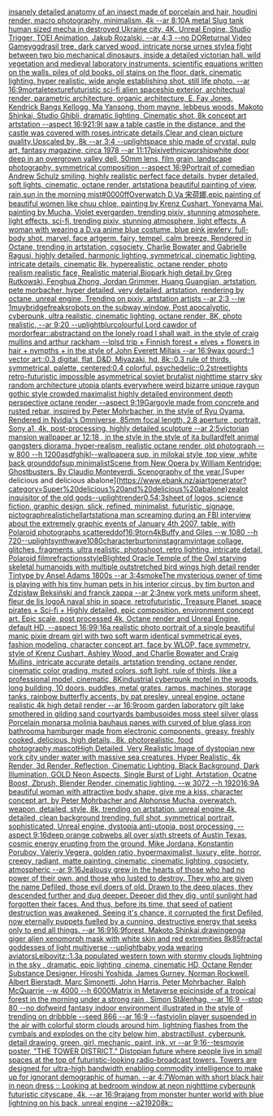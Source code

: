 [insanely detailed  anatomy  of an insect  made of  porcelain and hair, houdini render, macro photography,  minimalism, 4k --ar 8:10](https://www.ebank.nz/aiartgenerator?category=insanely%20detailed%20%20anatomy%20%20of%20an%20insect%20%20made%20of%20%20porcelain%20and%20hair%2C%20houdini%20render%2C%20macro%20photography%2C%20%20minimalism%2C%204k%20--ar%208%3A10)[A metal Slug tank human sized mecha in destroyed Ukraine city, 4K, Unreal Engine, Studio Trigger, TOEI Animation, Jakub Rozalski, --ar 4:3 --no DO](https://www.ebank.nz/aiartgenerator?category=A%20metal%20Slug%20tank%20human%20sized%20mecha%20in%20destroyed%20Ukraine%20city%2C%204K%2C%20Unreal%20Engine%2C%20Studio%20Trigger%2C%20TOEI%20Animation%2C%20Jakub%20Rozalski%2C%20--ar%204%3A3%20--no%20DO)[Returnal Video Game](https://www.ebank.nz/aiartgenerator?category=Returnal%20Video%20Game)[yggdrasil tree, dark carved wood, intricate norse urnes style](https://www.ebank.nz/aiartgenerator?category=yggdrasil%20tree%2C%20dark%20carved%20wood%2C%20intricate%20norse%20urnes%20style)[a fight between two bio mechanical dinosaurs, inside a detailed victorian hall. wild vegetation and medieval laboratory instruments. scientific equations written on the walls. piles of old books. oil stains on the floor. dark. cinematic lighting. hyper realistic. wide angle establishing shot. still life photo. --ar 16:9](https://www.ebank.nz/aiartgenerator?category=a%20fight%20between%20two%20bio%20mechanical%20dinosaurs%2C%20inside%20a%20detailed%20victorian%20hall.%20wild%20vegetation%20and%20medieval%20laboratory%20instruments.%20scientific%20equations%20written%20on%20the%20walls.%20piles%20of%20old%20books.%20oil%20stains%20on%20the%20floor.%20dark.%20cinematic%20lighting.%20hyper%20realistic.%20wide%20angle%20establishing%20shot.%20still%20life%20photo.%20--ar%2016%3A9)[mortale](https://www.ebank.nz/aiartgenerator?category=mortale)[texture](https://www.ebank.nz/aiartgenerator?category=texture)[futuristic sci-fi alien spaceship exterior, architectual render, parametric architecture, organic architecture, E. Fay Jones, Kendrick Bangs Kellogg, Ma Yansong, thom mayne, lebbeus woods, Makoto Shinkai, Studio Ghibli, dramatic lighting, Cinematic shot, 8k concept art artstation --aspect 16:9](https://www.ebank.nz/aiartgenerator?category=futuristic%20sci-fi%20alien%20spaceship%20exterior%2C%20architectual%20render%2C%20parametric%20architecture%2C%20organic%20architecture%2C%20E.%20Fay%20Jones%2C%20Kendrick%20Bangs%20Kellogg%2C%20Ma%20Yansong%2C%20thom%20mayne%2C%20lebbeus%20woods%2C%20Makoto%20Shinkai%2C%20Studio%20Ghibli%2C%20dramatic%20lighting%2C%20Cinematic%20shot%2C%208k%20concept%20art%20artstation%20--aspect%2016%3A9)[21:9](https://www.ebank.nz/aiartgenerator?category=21%3A9)[I saw a table castle in the distance, and the castle was covered with roses.intricate details,Clear and clean picture quality,Upscaled by ,8k --ar 3:4 --uplight](https://www.ebank.nz/aiartgenerator?category=I%20saw%20a%20table%20castle%20in%20the%20distance%2C%20and%20the%20castle%20was%20covered%20with%20roses.intricate%20details%2CClear%20and%20clean%20picture%20quality%2CUpscaled%20by%20%2C8k%20--ar%203%3A4%20--uplight)[space ship made of crystal, pulp art, fantasy magazine, circa 1978 --ar 11:17](https://www.ebank.nz/aiartgenerator?category=space%20ship%20made%20of%20crystal%2C%20pulp%20art%2C%20fantasy%20magazine%2C%20circa%201978%20--ar%2011%3A17)[pixiv](https://www.ebank.nz/aiartgenerator?category=pixiv)[ethnic](https://www.ebank.nz/aiartgenerator?category=ethnic)[worship](https://www.ebank.nz/aiartgenerator?category=worship)[white door deep in an overgrown valley dell, 50mm lens, film grain, landscape photography, symmetrical composition --aspect 16:9](https://www.ebank.nz/aiartgenerator?category=white%20door%20deep%20in%20an%20overgrown%20valley%20dell%2C%2050mm%20lens%2C%20film%20grain%2C%20landscape%20photography%2C%20symmetrical%20composition%20--aspect%2016%3A9)[Portrait of comedian Andrew Schulz smiling, highly realistic perfect face details, hyper detailed, soft lights, cinematic, octane render, artstation](https://www.ebank.nz/aiartgenerator?category=Portrait%20of%20comedian%20Andrew%20Schulz%20smiling%2C%20highly%20realistic%20perfect%20face%20details%2C%20hyper%20detailed%2C%20soft%20lights%2C%20cinematic%2C%20octane%20render%2C%20artstation)[a beautiful painting of view, rain,sun,in the morning mist](https://www.ebank.nz/aiartgenerator?category=a%20beautiful%20painting%20of%20view%2C%20rain%2Csun%2Cin%20the%20morning%20mist)[#0000ff](https://www.ebank.nz/aiartgenerator?category=%230000ff)[Overwatch D.Va 宋荷娜,epic painting of beautiful women like chuu chloe, painting by Krenz Cushart, Yoneyama Mai, painting by Mucha, Violet evergarden, trending pixiv, stunning atmosphere, light effects, sci-fi,  trending pixiv, stunning atmosphere, light effects, A woman with wearing a D.va  anime blue costume,  blue pink jewlery, full-body shot, marvel, face artgerm, fairy, tempel, calm breeze, Rendered in Octane, trending in artstation, cgsociety, Charlie Bowater and Gabrielle Ragusi, highly detailed, harmonic lighting, symmetrical, cinematic lighting, intricate details, cinematic 8k, hyperealistic, octane render, photo realism,realistic face, Realistic material,Biopark,high detail,by Greg Rutkowski, Fenghua Zhong, Jordan Grimmer, Huang Guangjian, artstation, pete morbacher, hyper detailed, very detailed, artstation, rendering by octane, unreal engine, Trending on pixiv, artstation artists --ar 2:3 --iw 1](https://www.ebank.nz/aiartgenerator?category=Overwatch%20D.Va%20%E5%AE%8B%E8%8D%B7%E5%A8%9C%2Cepic%20painting%20of%20beautiful%20women%20like%20chuu%20chloe%2C%20painting%20by%20Krenz%20Cushart%2C%20Yoneyama%20Mai%2C%20painting%20by%20Mucha%2C%20Violet%20evergarden%2C%20trending%20pixiv%2C%20stunning%20atmosphere%2C%20light%20effects%2C%20sci-fi%2C%20%20trending%20pixiv%2C%20stunning%20atmosphere%2C%20light%20effects%2C%20A%20woman%20with%20wearing%20a%20D.va%20%20anime%20blue%20costume%2C%20%20blue%20pink%20jewlery%2C%20full-body%20shot%2C%20marvel%2C%20face%20artgerm%2C%20fairy%2C%20tempel%2C%20calm%20breeze%2C%20Rendered%20in%20Octane%2C%20trending%20in%20artstation%2C%20cgsociety%2C%20Charlie%20Bowater%20and%20Gabrielle%20Ragusi%2C%20highly%20detailed%2C%20harmonic%20lighting%2C%20symmetrical%2C%20cinematic%20lighting%2C%20intricate%20details%2C%20cinematic%208k%2C%20hyperealistic%2C%20octane%20render%2C%20photo%20realism%2Crealistic%20face%2C%20Realistic%20material%2CBiopark%2Chigh%20detail%2Cby%20Greg%20Rutkowski%2C%20Fenghua%20Zhong%2C%20Jordan%20Grimmer%2C%20Huang%20Guangjian%2C%20artstation%2C%20pete%20morbacher%2C%20hyper%20detailed%2C%20very%20detailed%2C%20artstation%2C%20rendering%20by%20octane%2C%20unreal%20engine%2C%20Trending%20on%20pixiv%2C%20artstation%20artists%20--ar%202%3A3%20--iw%201)[muybridge](https://www.ebank.nz/aiartgenerator?category=muybridge)[freaks](https://www.ebank.nz/aiartgenerator?category=freaks)[robots on the subway window, Post apocalyptic, cyberpunk, ultra realistic, cinematic lighting, octane render, 8K, photo realistic, --ar 9:20 --uplight](https://www.ebank.nz/aiartgenerator?category=robots%20on%20the%20subway%20window%2C%20Post%20apocalyptic%2C%20cyberpunk%2C%20ultra%20realistic%2C%20cinematic%20lighting%2C%20octane%20render%2C%208K%2C%20photo%20realistic%2C%20--ar%209%3A20%20--uplight)[blur](https://www.ebank.nz/aiartgenerator?category=blur)[colourful,](https://www.ebank.nz/aiartgenerator?category=colourful%2C)[Lord cawdor of mordor](https://www.ebank.nz/aiartgenerator?category=Lord%20cawdor%20of%20mordor)[fear::abstract](https://www.ebank.nz/aiartgenerator?category=fear%3A%3Aabstract)[and on the lonely road I shall wait, in the style of craig mullins and arthur rackham --lp](https://www.ebank.nz/aiartgenerator?category=and%20on%20the%20lonely%20road%20I%20shall%20wait%2C%20in%20the%20style%20of%20craig%20mullins%20and%20arthur%20rackham%20--lp)[lsd trip + Finnish forest + elves + flowers in hair + nympths + in the style of John Everett Millais --ar 16:9](https://www.ebank.nz/aiartgenerator?category=lsd%20trip%20%2B%20Finnish%20forest%20%2B%20elves%20%2B%20flowers%20in%20hair%20%2B%20nympths%20%2B%20in%20the%20style%20of%20John%20Everett%20Millais%20--ar%2016%3A9)[wax gourd::1 vector art::0.3 digital, flat, D&D, Miyazaki, hd, 8k::0.3 rule of thirds, symmetrical, palette, centered:0.4 colorful, psychedelic::0.2](https://www.ebank.nz/aiartgenerator?category=wax%20gourd%3A%3A1%20vector%20art%3A%3A0.3%20digital%2C%20flat%2C%20D%26D%2C%20Miyazaki%2C%20hd%2C%208k%3A%3A0.3%20rule%20of%20thirds%2C%20symmetrical%2C%20palette%2C%20centered%3A0.4%20colorful%2C%20psychedelic%3A%3A0.2)[streetlights retro-futuristic impossible asymmetrical soviet brutalist nighttime starry sky random architecture utopia plants everywhere weird bizarre unique raygun gothic style crowded maximalist highly detailed environment depth perspective octane render --aspect 9:19](https://www.ebank.nz/aiartgenerator?category=streetlights%20retro-futuristic%20impossible%20asymmetrical%20soviet%20brutalist%20nighttime%20starry%20sky%20random%20architecture%20utopia%20plants%20everywhere%20weird%20bizarre%20unique%20raygun%20gothic%20style%20crowded%20maximalist%20highly%20detailed%20environment%20depth%20perspective%20octane%20render%20--aspect%209%3A19)[Gargoyle made from concrete and rusted rebar, inspired by Peter Mohrbacher, in the style of Ryu Oyama, Rendered in Nvidia's Omniverse, 85mm focal length, 2.8 aperture , portrait, Sony a1, 4k, post-processing, highly detailed sculpture --ar 2:5](https://www.ebank.nz/aiartgenerator?category=Gargoyle%20made%20from%20concrete%20and%20rusted%20rebar%2C%20inspired%20by%20Peter%20Mohrbacher%2C%20in%20the%20style%20of%20Ryu%20Oyama%2C%20Rendered%20in%20Nvidia%27s%20Omniverse%2C%2085mm%20focal%20length%2C%202.8%20aperture%20%2C%20portrait%2C%20Sony%20a1%2C%204k%2C%20post-processing%2C%20highly%20detailed%20sculpture%20--ar%202%3A5)[victorian mansion wallpaper ar 12:18 , in the style in the style of ita bullard](https://www.ebank.nz/aiartgenerator?category=victorian%20mansion%20wallpaper%20ar%2012%3A18%20%2C%20in%20the%20style%20in%20the%20style%20of%20ita%20bullard)[felt animal gangsters diorama, hyper-realism, realistic octane render, old photograph --w 800 --h 1200](https://www.ebank.nz/aiartgenerator?category=felt%20animal%20gangsters%20diorama%2C%20hyper-realism%2C%20realistic%20octane%20render%2C%20old%20photograph%20--w%20800%20--h%201200)[asdfghjkl](https://www.ebank.nz/aiartgenerator?category=asdfghjkl)[--wallpaper](https://www.ebank.nz/aiartgenerator?category=--wallpaper)[a sup, in milokai style ,top view ,white back ground](https://www.ebank.nz/aiartgenerator?category=a%20sup%2C%20in%20milokai%20style%20%2Ctop%20view%20%2Cwhite%20back%20ground)[dof](https://www.ebank.nz/aiartgenerator?category=dof)[sup,minimalist](https://www.ebank.nz/aiartgenerator?category=sup%2Cminimalist)[Scene from New Opera by William Kentridge: Ghostbusters. By Claudio Monteverdi. Scenography of the year.](https://www.ebank.nz/aiartgenerator?category=Scene%20from%20New%20Opera%20by%20William%20Kentridge%3A%20Ghostbusters.%20By%20Claudio%20Monteverdi.%20Scenography%20of%20the%20year.)[Super delicious and delicious abalone](https://www.ebank.nz/aiartgenerator?category=Super%20delicious%20and%20delicious%20abalone)[zealot inquisitor of the old gods](https://www.ebank.nz/aiartgenerator?category=zealot%20inquisitor%20of%20the%20old%20gods)[--uplight](https://www.ebank.nz/aiartgenerator?category=--uplight)[render](https://www.ebank.nz/aiartgenerator?category=render)[0.5](https://www.ebank.nz/aiartgenerator?category=0.5)[4:3](https://www.ebank.nz/aiartgenerator?category=4%3A3)[sheet of logos, science fiction, graphic design, slick, refined, minimalist, futuristic, signage, pictograph](https://www.ebank.nz/aiartgenerator?category=sheet%20of%20logos%2C%20science%20fiction%2C%20graphic%20design%2C%20slick%2C%20refined%2C%20minimalist%2C%20futuristic%2C%20signage%2C%20pictograph)[realistic](https://www.ebank.nz/aiartgenerator?category=realistic)[hell](https://www.ebank.nz/aiartgenerator?category=hell)[artstation](https://www.ebank.nz/aiartgenerator?category=artstation)[a man screaming during an FBI interview about the extremely graphic events of January 4th 2007, table, with Polaroid photographs scattered](https://www.ebank.nz/aiartgenerator?category=a%20man%20screaming%20during%20an%20FBI%20interview%20about%20the%20extremely%20graphic%20events%20of%20January%204th%202007%2C%20table%2C%20with%20Polaroid%20photographs%20scattered)[dof](https://www.ebank.nz/aiartgenerator?category=dof)[16:9](https://www.ebank.nz/aiartgenerator?category=16%3A9)[torn](https://www.ebank.nz/aiartgenerator?category=torn)[4k](https://www.ebank.nz/aiartgenerator?category=4k)[Buffy and Giles --w 1080 --h 720](https://www.ebank.nz/aiartgenerator?category=Buffy%20and%20Giles%20--w%201080%20--h%20720)[--uplight](https://www.ebank.nz/aiartgenerator?category=--uplight)[synthwave](https://www.ebank.nz/aiartgenerator?category=synthwave)[1080](https://www.ebank.nz/aiartgenerator?category=1080)[character](https://www.ebank.nz/aiartgenerator?category=character)[burton](https://www.ebank.nz/aiartgenerator?category=burton)[instagram](https://www.ebank.nz/aiartgenerator?category=instagram)[vintage collage, glitches, fragments, ultra realistic, photoshoot, retro lighting, intricate detail, Polaroid film](https://www.ebank.nz/aiartgenerator?category=vintage%20collage%2C%20glitches%2C%20fragments%2C%20ultra%20realistic%2C%20photoshoot%2C%20retro%20lighting%2C%20intricate%20detail%2C%20Polaroid%20film)[refractions](https://www.ebank.nz/aiartgenerator?category=refractions)[style](https://www.ebank.nz/aiartgenerator?category=style)[Blighted Oracle Temple of the Owl starving skeletal humanoids with multiple outstretched bird wings high detail render Tintype by Ansel Adams 1800s --ar 3:4](https://www.ebank.nz/aiartgenerator?category=Blighted%20Oracle%20Temple%20of%20the%20Owl%20starving%20skeletal%20humanoids%20with%20multiple%20outstretched%20bird%20wings%20high%20detail%20render%20Tintype%20by%20Ansel%20Adams%201800s%20--ar%203%3A4)[smoke](https://www.ebank.nz/aiartgenerator?category=smoke)[The mysterious owner of time is playing with his tiny human pets in his interior circus, by tim burton and Zdzisław Beksiński and franck zappa --ar 2:3](https://www.ebank.nz/aiartgenerator?category=The%20mysterious%20owner%20of%20time%20is%20playing%20with%20his%20tiny%20human%20pets%20in%20his%20interior%20circus%2C%20by%20tim%20burton%20and%20Zdzis%C5%82aw%20Beksi%C5%84ski%20and%20franck%20zappa%20--ar%202%3A3)[new york mets uniform sheet, fleur de lis logo](https://www.ebank.nz/aiartgenerator?category=new%20york%20mets%20uniform%20sheet%2C%20fleur%20de%20lis%20logo)[A naval ship in space, retrofuturistic, Treasure Planet, space pirates + Sci-fi + Highly detailed, epic composition. environment concept art. Epic scale, post processed 4k, Octane render and Unreal Engine, default HD, --aspect 16:9](https://www.ebank.nz/aiartgenerator?category=A%20naval%20ship%20in%20space%2C%20retrofuturistic%2C%20Treasure%20Planet%2C%20space%20pirates%20%2B%20Sci-fi%20%2B%20Highly%20detailed%2C%20epic%20composition.%20environment%20concept%20art.%20Epic%20scale%2C%20post%20processed%204k%2C%20Octane%20render%20and%20Unreal%20Engine%2C%20default%20HD%2C%20--aspect%2016%3A9)[9:16](https://www.ebank.nz/aiartgenerator?category=9%3A16)[a realistic photo portrait of a single beautiful manic pixie dream girl with two soft warm identical symmetrical eyes, fashion modeling, character concept art, face by WLOP, face symmetry, style of Krenz Cushart, Ashley Wood, and Charlie Bowater and Craig Mullins, intricate accurate details, artstation trending, octane render, cinematic color grading, muted colors, soft light, rule of thirds, like a professional model, cinematic, 8K](https://www.ebank.nz/aiartgenerator?category=a%20realistic%20photo%20portrait%20of%20a%20single%20beautiful%20manic%20pixie%20dream%20girl%20with%20two%20soft%20warm%20identical%20symmetrical%20eyes%2C%20fashion%20modeling%2C%20character%20concept%20art%2C%20face%20by%20WLOP%2C%20face%20symmetry%2C%20style%20of%20Krenz%20Cushart%2C%20Ashley%20Wood%2C%20and%20Charlie%20Bowater%20and%20Craig%20Mullins%2C%20intricate%20accurate%20details%2C%20artstation%20trending%2C%20octane%20render%2C%20cinematic%20color%20grading%2C%20muted%20colors%2C%20soft%20light%2C%20rule%20of%20thirds%2C%20like%20a%20professional%20model%2C%20cinematic%2C%208K)[industrial cyberpunk motel in the woods,  long building, 10 doors, puddles, metal grates, ramps, machines, storage tanks, rainbow butterfly accents, by pat presley, unreal engine, octane realistic 4k high detail render --ar 16:9](https://www.ebank.nz/aiartgenerator?category=industrial%20cyberpunk%20motel%20in%20the%20woods%2C%20%20long%20building%2C%2010%20doors%2C%20puddles%2C%20metal%20grates%2C%20ramps%2C%20machines%2C%20storage%20tanks%2C%20rainbow%20butterfly%20accents%2C%20by%20pat%20presley%2C%20unreal%20engine%2C%20octane%20realistic%204k%20high%20detail%20render%20--ar%2016%3A9)[room garden laboratory  gilt lake  smothered in gilding sand courtyards bambusoides moss steel silver glass  Porcelain monarsa molinia bauhaus panes with curved of blue glass iron bathroom](https://www.ebank.nz/aiartgenerator?category=room%20garden%20laboratory%20%20gilt%20lake%20%20smothered%20in%20gilding%20sand%20courtyards%20bambusoides%20moss%20steel%20silver%20glass%20%20Porcelain%20monarsa%20molinia%20bauhaus%20panes%20with%20curved%20of%20blue%20glass%20iron%20bathroom)[a hamburger made from electronic components, greasy, freshly cooked, delicious, high details,, 8k, photorealistic, food photography,](https://www.ebank.nz/aiartgenerator?category=a%20hamburger%20made%20from%20electronic%20components%2C%20greasy%2C%20freshly%20cooked%2C%20delicious%2C%20high%20details%2C%2C%208k%2C%20photorealistic%2C%20food%20photography%2C)[mascot](https://www.ebank.nz/aiartgenerator?category=mascot)[High Detailed, Very Realistic Image of dystopian new york city under water with massive sea creatures, Hyper Realistic, 4k Render, 3d Render, Reflection, Cinematic Lighting, Black Background, Dark Illumination, GOLD Neon Aspects, Single Burst of Light, Artstation, Ocatne Boost, Zbrush, Blender Render, cinematic lighting. --w 3072 --h 1920](https://www.ebank.nz/aiartgenerator?category=High%20Detailed%2C%20Very%20Realistic%20Image%20of%20dystopian%20new%20york%20city%20under%20water%20with%20massive%20sea%20creatures%2C%20Hyper%20Realistic%2C%204k%20Render%2C%203d%20Render%2C%20Reflection%2C%20Cinematic%20Lighting%2C%20Black%20Background%2C%20Dark%20Illumination%2C%20GOLD%20Neon%20Aspects%2C%20Single%20Burst%20of%20Light%2C%20Artstation%2C%20Ocatne%20Boost%2C%20Zbrush%2C%20Blender%20Render%2C%20cinematic%20lighting.%20--w%203072%20--h%201920)[16:9](https://www.ebank.nz/aiartgenerator?category=16%3A9)[A beautiful woman with attractive body shape, give me a kiss, character concept art, by Peter Mohrbacher and Alphonse Mucha, overwatch, weapon, detailed, style, 8k, trending on artstation, unreal engine 4k, detailed, clean background trending, full shot, symmetrical portrait, sophisticated, Unreal engine, dystopia,anti-utopia, post processing, --aspect 9:16](https://www.ebank.nz/aiartgenerator?category=A%20beautiful%20woman%20with%20attractive%20body%20shape%2C%20give%20me%20a%20kiss%2C%20character%20concept%20art%2C%20by%20Peter%20Mohrbacher%20and%20Alphonse%20Mucha%2C%20overwatch%2C%20weapon%2C%20detailed%2C%20style%2C%208k%2C%20trending%20on%20artstation%2C%20unreal%20engine%204k%2C%20detailed%2C%20clean%20background%20trending%2C%20full%20shot%2C%20symmetrical%20portrait%2C%20sophisticated%2C%20Unreal%20engine%2C%20dystopia%2Canti-utopia%2C%20post%20processing%2C%20--aspect%209%3A16)[deep orange cobwebs all over sixth streets of Austin Texas, cosmic energy erupting from the ground, Mike Jordana, Konstantin Porubov, Valeriy Vegera, golden ratio, hypermaximalist, luxury, elite, horror, creepy, radiant, matte painting, cinematic, cinematic lighting, cgsociety, atmospheric --ar 9:16](https://www.ebank.nz/aiartgenerator?category=deep%20orange%20cobwebs%20all%20over%20sixth%20streets%20of%20Austin%20Texas%2C%20cosmic%20energy%20erupting%20from%20the%20ground%2C%20Mike%20Jordana%2C%20Konstantin%20Porubov%2C%20Valeriy%20Vegera%2C%20golden%20ratio%2C%20hypermaximalist%2C%20luxury%2C%20elite%2C%20horror%2C%20creepy%2C%20radiant%2C%20matte%20painting%2C%20cinematic%2C%20cinematic%20lighting%2C%20cgsociety%2C%20atmospheric%20--ar%209%3A16)[Jealousy grew in the hearts of those who had no power of their own, and those who lusted to destroy. They who are given the name Defiled, those evil doers of old. Drawn to the deep places, they descended further and dug deeper. Deeper did they dig, until sunlight had forgotten their faces.   And thus, before its time, that seed of patient destruction was awakened. Seeing it's chance, it corrupted the first Defiled, now eternally puppets fuelled by a cunning, destructive energy that seeks only to end all things. --ar 16:9](https://www.ebank.nz/aiartgenerator?category=Jealousy%20grew%20in%20the%20hearts%20of%20those%20who%20had%20no%20power%20of%20their%20own%2C%20and%20those%20who%20lusted%20to%20destroy.%20They%20who%20are%20given%20the%20name%20Defiled%2C%20those%20evil%20doers%20of%20old.%20Drawn%20to%20the%20deep%20places%2C%20they%20descended%20further%20and%20dug%20deeper.%20Deeper%20did%20they%20dig%2C%20until%20sunlight%20had%20forgotten%20their%20faces.%20%20%20And%20thus%2C%20before%20its%20time%2C%20that%20seed%20of%20patient%20destruction%20was%20awakened.%20Seeing%20it%27s%20chance%2C%20it%20corrupted%20the%20first%20Defiled%2C%20now%20eternally%20puppets%20fuelled%20by%20a%20cunning%2C%20destructive%20energy%20that%20seeks%20only%20to%20end%20all%20things.%20--ar%2016%3A9)[16:9](https://www.ebank.nz/aiartgenerator?category=16%3A9)[forest, Makoto Shinkai,drawing](https://www.ebank.nz/aiartgenerator?category=forest%2C%20Makoto%20Shinkai%2Cdrawing)[eng](https://www.ebank.nz/aiartgenerator?category=eng)[a giger alien xenomorph mask with white skin and red extremities 8k](https://www.ebank.nz/aiartgenerator?category=a%20giger%20alien%20xenomorph%20mask%20with%20white%20skin%20and%20red%20extremities%208k)[85](https://www.ebank.nz/aiartgenerator?category=85)[fractal goddesses of light multiverse --uplight](https://www.ebank.nz/aiartgenerator?category=fractal%20goddesses%20of%20light%20multiverse%20--uplight)[baby yoda wearing aviators](https://www.ebank.nz/aiartgenerator?category=baby%20yoda%20wearing%20aviators)[Leibovitz::1.3](https://www.ebank.nz/aiartgenerator?category=Leibovitz%3A%3A1.3)[a populated western town with stormy clouds lightning in the sky , dramatic, epic lighting ,cinema, cinematic HD, Octane Render Substance Designer. Hiroshi Yoshida, James Gurney, Norman Rockwell, Albert Bierstadt, Marc Simonetti, John Harris, Peter Mohrbacher, Ralph McQuarrie --w 4000 --h 6000](https://www.ebank.nz/aiartgenerator?category=a%20populated%20western%20town%20with%20stormy%20clouds%20lightning%20in%20the%20sky%20%2C%20dramatic%2C%20epic%20lighting%20%2Ccinema%2C%20cinematic%20HD%2C%20Octane%20Render%20Substance%20Designer.%20Hiroshi%20Yoshida%2C%20James%20Gurney%2C%20Norman%20Rockwell%2C%20Albert%20Bierstadt%2C%20Marc%20Simonetti%2C%20John%20Harris%2C%20Peter%20Mohrbacher%2C%20Ralph%20McQuarrie%20--w%204000%20--h%206000)[Matrix in Metaverse epic](https://www.ebank.nz/aiartgenerator?category=Matrix%20in%20Metaverse%20epic)[inside of a tropical forest in the morning under a strong rain , Simon Stålenhag, --ar 16:9 --stop 80 --no dof](https://www.ebank.nz/aiartgenerator?category=inside%20of%20a%20tropical%20forest%20in%20the%20morning%20under%20a%20strong%20rain%20%2C%20Simon%20St%C3%A5lenhag%2C%20--ar%2016%3A9%20--stop%2080%20--no%20dof)[weird fantasy indoor environment illustrated in the style of trending on dribbble --seed 866 --ar 16:9 --fast](https://www.ebank.nz/aiartgenerator?category=weird%20fantasy%20indoor%20environment%20illustrated%20in%20the%20style%20of%20trending%20on%20dribbble%20--seed%20866%20--ar%2016%3A9%20--fast)[violin player suspended in the air with colorful storm clouds around him, lightning flashes from the cymbals and explodes on the city below him, abstract](https://www.ebank.nz/aiartgenerator?category=violin%20player%20suspended%20in%20the%20air%20with%20colorful%20storm%20clouds%20around%20him%2C%20lightning%20flashes%20from%20the%20cymbals%20and%20explodes%20on%20the%20city%20below%20him%2C%20abstract)[illust, cyberpunk, detail drawing, green, girl, mechanic, paint, ink, vr --ar 9:16](https://www.ebank.nz/aiartgenerator?category=illust%2C%20cyberpunk%2C%20detail%20drawing%2C%20green%2C%20girl%2C%20mechanic%2C%20paint%2C%20ink%2C%20vr%20--ar%209%3A16)[--tes](https://www.ebank.nz/aiartgenerator?category=--tes)[movie poster, "THE TOWER DISTRICT."  Distopian future where people live in small spaces at the top of futuristic-looking radio-broadcast towers.  Towers are designed for ultra-high bandwidth enabling commodity intelligence to make up for ignorant demographic of human.  --ar 4:7](https://www.ebank.nz/aiartgenerator?category=movie%20poster%2C%20%22THE%20TOWER%20DISTRICT.%22%20%20Distopian%20future%20where%20people%20live%20in%20small%20spaces%20at%20the%20top%20of%20futuristic-looking%20radio-broadcast%20towers.%20%20Towers%20are%20designed%20for%20ultra-high%20bandwidth%20enabling%20commodity%20intelligence%20to%20make%20up%20for%20ignorant%20demographic%20of%20human.%20%20--ar%204%3A7)[Woman with short black hair in neon dress :: Looking at bedroom window at neon nighttime cyberpunk futuristic cityscape, 4k, --ar 16:9](https://www.ebank.nz/aiartgenerator?category=Woman%20with%20short%20black%20hair%20in%20neon%20dress%20%3A%3A%20Looking%20at%20bedroom%20window%20at%20neon%20nighttime%20cyberpunk%20futuristic%20cityscape%2C%204k%2C%20--ar%2016%3A9)[rajang from monster hunter world with blue lightning on his back, unreal engine --a2](https://www.ebank.nz/aiartgenerator?category=rajang%20from%20monster%20hunter%20world%20with%20blue%20lightning%20on%20his%20back%2C%20unreal%20engine%20--a2)[1920](https://www.ebank.nz/aiartgenerator?category=1920)[8k::](https://www.ebank.nz/aiartgenerator?category=8k%3A%3A)